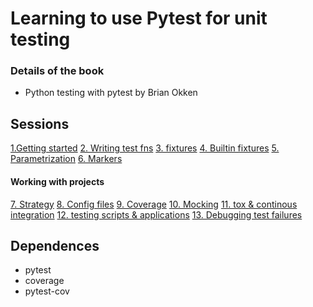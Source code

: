 # Learning to use Pytest for unit testing

### Details of the book

* Python testing with pytest by Brian Okken

## Sessions

[1.Getting started](Chapter%201/README.md)
[2. Writing test fns](Chapter%202/README.md)
[3. fixtures](Chapter%203/README.md)
[4. Builtin fixtures](Chapter%204/README.md)
[5. Parametrization](Chapter%205/README.md)
[6. Markers](Chapter%206/README.md)

#### Working with projects

[7. Strategy](Chapter%207/README.md)
[8. Config files](Chapter%208/README.md)
[9. Coverage](Chapter%209/README.md)
[10. Mocking](Chapter%2010/README.md)
[11. tox & continous integration](Chapter%2011/README.md)
[12. testing scripts & applications](Chapter%2012/README.md)
[13. Debugging test failures](Chapter%2013/README.md)

## Dependences

* pytest
* coverage
* pytest-cov
